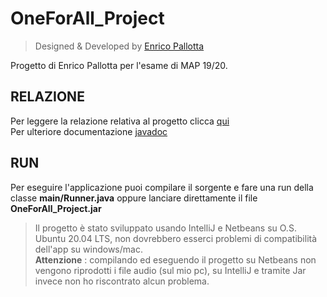 # OneForAll_Project
> Designed & Developed by [Enrico Pallotta](https://github.com/Indri3099)

Progetto di Enrico Pallotta per l'esame di MAP 19/20. <br>
## RELAZIONE
Per leggere la relazione relativa al progetto clicca [qui](./doc/RELAZIONE.md) <br>
Per ulteriore documentazione [javadoc](./doc/javadoc/index.html) <br>
## RUN
Per eseguire l'applicazione puoi compilare il sorgente e fare una run della classe **main/Runner.java** oppure lanciare direttamente il file **OneForAll_Project.jar**
> Il progetto è stato sviluppato usando IntelliJ e Netbeans su O.S. Ubuntu 20.04 LTS, non dovrebbero esserci problemi di compatibilità dell'app su windows/mac.<br>
> **Attenzione** : compilando ed eseguendo il progetto su Netbeans non vengono riprodotti i file audio (sul mio pc), su IntelliJ e tramite Jar invece non ho riscontrato alcun problema.
